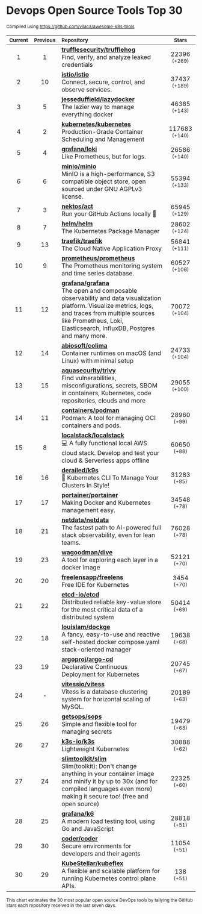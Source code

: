 # Devops Open Source Tools Top 30
<sup>Compiled using https://github.com/vilaca/awesome-k8s-tools</sup>
<div align="center">

|<sub>Current</sub>|<sub>Previous</sub>|<sub>Repository</sub>|<sub>Stars</sub>|
|:---:|:---:|:---|:---:|
|1|1|[**trufflesecurity/trufflehog**](https://github.com/trufflesecurity/trufflehog)<br/>Find, verify, and analyze leaked credentials|22396 <sup>(+269)</sup>|
|2|10|[**istio/istio**](https://github.com/istio/istio)<br/>Connect, secure, control, and observe services.|37437 <sup>(+189)</sup>|
|3|5|[**jesseduffield/lazydocker**](https://github.com/jesseduffield/lazydocker)<br/>The lazier way to manage everything docker|46385 <sup>(+143)</sup>|
|4|2|[**kubernetes/kubernetes**](https://github.com/kubernetes/kubernetes)<br/>Production-Grade Container Scheduling and Management|117683 <sup>(+140)</sup>|
|5|4|[**grafana/loki**](https://github.com/grafana/loki)<br/>Like Prometheus, but for logs.|26586 <sup>(+140)</sup>|
|6|6|[**minio/minio**](https://github.com/minio/minio)<br/>MinIO is a high-performance, S3 compatible object store, open sourced under GNU AGPLv3 license.|55394 <sup>(+133)</sup>|
|7|3|[**nektos/act**](https://github.com/nektos/act)<br/>Run your GitHub Actions locally 🚀|65945 <sup>(+129)</sup>|
|8|7|[**helm/helm**](https://github.com/helm/helm)<br/>The Kubernetes Package Manager|28602 <sup>(+124)</sup>|
|9|13|[**traefik/traefik**](https://github.com/traefik/traefik)<br/>The Cloud Native Application Proxy|56841 <sup>(+111)</sup>|
|10|9|[**prometheus/prometheus**](https://github.com/prometheus/prometheus)<br/>The Prometheus monitoring system and time series database.|60527 <sup>(+106)</sup>|
|11|12|[**grafana/grafana**](https://github.com/grafana/grafana)<br/>The open and composable observability and data visualization platform. Visualize metrics, logs, and traces from multiple sources like Prometheus, Loki, Elasticsearch, InfluxDB, Postgres and many more. |70072 <sup>(+104)</sup>|
|12|14|[**abiosoft/colima**](https://github.com/abiosoft/colima)<br/>Container runtimes on macOS (and Linux) with minimal setup|24733 <sup>(+104)</sup>|
|13|15|[**aquasecurity/trivy**](https://github.com/aquasecurity/trivy)<br/>Find vulnerabilities, misconfigurations, secrets, SBOM in containers, Kubernetes, code repositories, clouds and more|29055 <sup>(+100)</sup>|
|14|11|[**containers/podman**](https://github.com/containers/podman)<br/>Podman: A tool for managing OCI containers and pods.|28960 <sup>(+99)</sup>|
|15|8|[**localstack/localstack**](https://github.com/localstack/localstack)<br/>💻 A fully functional local AWS cloud stack. Develop and test your cloud & Serverless apps offline|60650 <sup>(+88)</sup>|
|16|16|[**derailed/k9s**](https://github.com/derailed/k9s)<br/>🐶 Kubernetes CLI To Manage Your Clusters In Style!|31283 <sup>(+85)</sup>|
|17|17|[**portainer/portainer**](https://github.com/portainer/portainer)<br/>Making Docker and Kubernetes management easy.|34548 <sup>(+78)</sup>|
|18|21|[**netdata/netdata**](https://github.com/netdata/netdata)<br/>The fastest path to AI-powered full stack observability, even for lean teams.|76028 <sup>(+78)</sup>|
|19|23|[**wagoodman/dive**](https://github.com/wagoodman/dive)<br/>A tool for exploring each layer in a docker image|52121 <sup>(+70)</sup>|
|20|20|[**freelensapp/freelens**](https://github.com/freelensapp/freelens)<br/>Free IDE for Kubernetes|3454 <sup>(+70)</sup>|
|21|22|[**etcd-io/etcd**](https://github.com/etcd-io/etcd)<br/>Distributed reliable key-value store for the most critical data of a distributed system|50414 <sup>(+69)</sup>|
|22|18|[**louislam/dockge**](https://github.com/louislam/dockge)<br/>A fancy, easy-to-use and reactive self-hosted docker compose.yaml stack-oriented manager|19638 <sup>(+68)</sup>|
|23|19|[**argoproj/argo-cd**](https://github.com/argoproj/argo-cd)<br/>Declarative Continuous Deployment for Kubernetes|20745 <sup>(+67)</sup>|
|24|-|[**vitessio/vitess**](https://github.com/vitessio/vitess)<br/>Vitess is a database clustering system for horizontal scaling of MySQL.|20189 <sup>(+63)</sup>|
|25|26|[**getsops/sops**](https://github.com/getsops/sops)<br/>Simple and flexible tool for managing secrets|19479 <sup>(+63)</sup>|
|26|27|[**k3s-io/k3s**](https://github.com/k3s-io/k3s)<br/>Lightweight Kubernetes|30888 <sup>(+62)</sup>|
|27|24|[**slimtoolkit/slim**](https://github.com/slimtoolkit/slim)<br/>Slim(toolkit): Don't change anything in your container image and minify it by up to 30x (and for compiled languages even more) making it secure too! (free and open source)|22325 <sup>(+60)</sup>|
|28|25|[**grafana/k6**](https://github.com/grafana/k6)<br/>A modern load testing tool, using Go and JavaScript|28818 <sup>(+51)</sup>|
|29|30|[**coder/coder**](https://github.com/coder/coder)<br/>Secure environments for developers and their agents|11054 <sup>(+51)</sup>|
|30|29|[**KubeStellar/kubeflex**](https://github.com/KubeStellar/kubeflex)<br/>A flexible and scalable platform for running Kubernetes control plane APIs.|138 <sup>(+51)</sup>|


</div>

<sub>This chart estimates the 30 most popular open source DevOps tools by tallying the GitHub stars each repository received in the last seven days.</sub>
